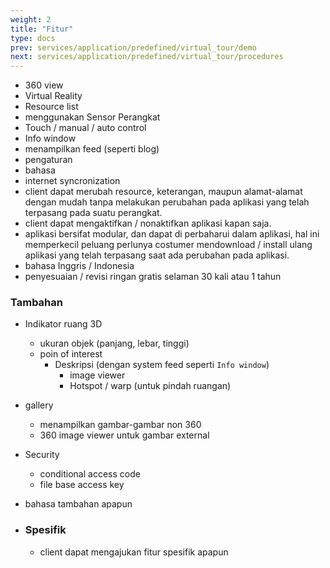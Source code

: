 ```yaml
---
weight: 2
title: "Fitur"
type: docs
prev: services/application/predefined/virtual_tour/demo
next: services/application/predefined/virtual_tour/procedures
---
```


- 360 view
- Virtual Reality
- Resource list
- menggunakan Sensor Perangkat
- Touch / manual / auto control
- Info window
- menampilkan feed (seperti blog)
- pengaturan
- bahasa
- internet syncronization
- client dapat merubah resource, keterangan, maupun alamat-alamat dengan mudah tanpa melakukan perubahan pada aplikasi yang telah terpasang pada suatu perangkat.
- client dapat mengaktifkan / nonaktifkan aplikasi kapan saja.
- aplikasi bersifat modular, dan dapat di perbaharui dalam aplikasi, hal ini memperkecil peluang perlunya costumer mendownload / install ulang aplikasi yang telah terpasang saat ada perubahan pada aplikasi.
- bahasa Inggris / Indonesia
- penyesuaian / revisi ringan gratis selaman 30 kali atau 1 tahun

### **Tambahan**

  - Indikator ruang 3D
    - ukuran objek (panjang, lebar, tinggi)
    - poin of interest
      - Deskripsi (dengan system feed seperti `Info window`)
        - image viewer
        - Hotspot / warp (untuk pindah ruangan)

  - gallery
    - menampilkan gambar-gambar non 360
    - 360 image viewer untuk gambar external

  - Security
    - conditional access code
    - file base access key

  - bahasa tambahan apapun

- ### **Spesifik**

  - client dapat mengajukan fitur spesifik apapun
